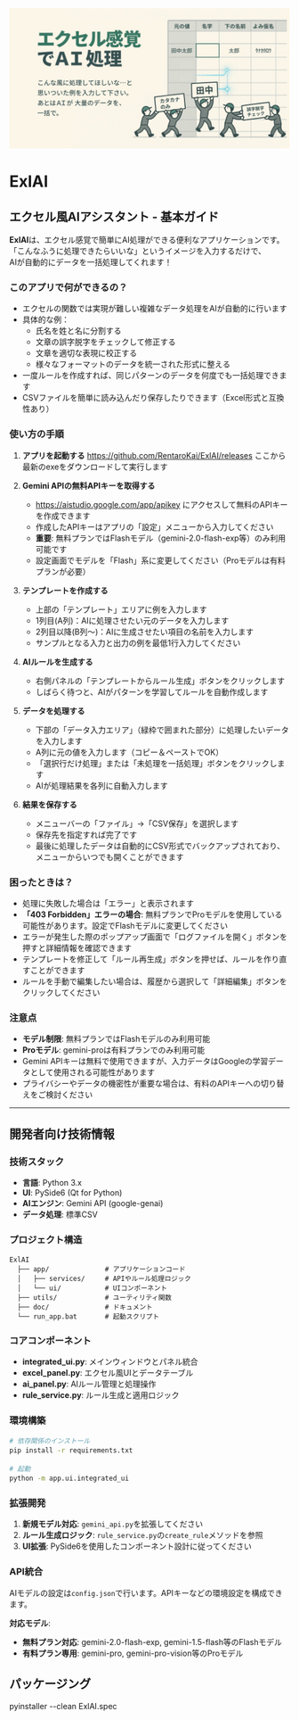 ![img](ExlAI.jpg)

# ExlAI

## エクセル風AIアシスタント - 基本ガイド

**ExlAI**は、エクセル感覚で簡単にAI処理ができる便利なアプリケーションです。  
「こんなふうに処理できたらいいな」というイメージを入力するだけで、  
AIが自動的にデータを一括処理してくれます！  

### このアプリで何ができるの？

- エクセルの関数では実現が難しい複雑なデータ処理をAIが自動的に行います
- 具体的な例：
  - 氏名を姓と名に分割する
  - 文章の誤字脱字をチェックして修正する
  - 文章を適切な表現に校正する
  - 様々なフォーマットのデータを統一された形式に整える
- 一度ルールを作成すれば、同じパターンのデータを何度でも一括処理できます
- CSVファイルを簡単に読み込んだり保存したりできます（Excel形式と互換性あり）

### 使い方の手順

1. **アプリを起動する**
    https://github.com/RentaroKai/ExlAI/releases
    ここから最新のexeをダウンロードして実行します


2. **Gemini APIの無料APIキーを取得する**
   - https://aistudio.google.com/app/apikey にアクセスして無料のAPIキーを作成できます
   - 作成したAPIキーはアプリの「設定」メニューから入力してください
   - **重要**: 無料プランではFlashモデル（gemini-2.0-flash-exp等）のみ利用可能です
   - 設定画面でモデルを「Flash」系に変更してください（Proモデルは有料プランが必要）

3. **テンプレートを作成する**
   - 上部の「テンプレート」エリアに例を入力します
   - 1列目(A列)：AIに処理させたい元のデータを入力します
   - 2列目以降(B列～)：AIに生成させたい項目の名前を入力します
   - サンプルとなる入力と出力の例を最低1行入力してください

4. **AIルールを生成する**
   - 右側パネルの「テンプレートからルール生成」ボタンをクリックします
   - しばらく待つと、AIがパターンを学習してルールを自動作成します

5. **データを処理する**
   - 下部の「データ入力エリア」（緑枠で囲まれた部分）に処理したいデータを入力します
   - A列に元の値を入力します（コピー＆ペーストでOK）
   - 「選択行だけ処理」または「未処理を一括処理」ボタンをクリックします
   - AIが処理結果を各列に自動入力します

6. **結果を保存する**
   - メニューバーの「ファイル」→「CSV保存」を選択します
   - 保存先を指定すれば完了です
   - 最後に処理したデータは自動的にCSV形式でバックアップされており、メニューからいつでも開くことができます

### 困ったときは？

- 処理に失敗した場合は「エラー」と表示されます
- **「403 Forbidden」エラーの場合**: 無料プランでProモデルを使用している可能性があります。設定でFlashモデルに変更してください
- エラーが発生した際のポップアップ画面で「ログファイルを開く」ボタンを押すと詳細情報を確認できます
- テンプレートを修正して「ルール再生成」ボタンを押せば、ルールを作り直すことができます
- ルールを手動で編集したい場合は、履歴から選択して「詳細編集」ボタンをクリックしてください

### 注意点

- **モデル制限**: 無料プランではFlashモデルのみ利用可能
- **Proモデル**: gemini-proは有料プランでのみ利用可能
- Gemini APIキーは無料で使用できますが、入力データはGoogleの学習データとして使用される可能性があります
- プライバシーやデータの機密性が重要な場合は、有料のAPIキーへの切り替えをご検討ください

---

## 開発者向け技術情報

### 技術スタック

- **言語**: Python 3.x
- **UI**: PySide6 (Qt for Python)
- **AIエンジン**: Gemini API (google-genai)
- **データ処理**: 標準CSV

### プロジェクト構造

```
ExlAI
  ├── app/              # アプリケーションコード
  │   ├── services/     # APIやルール処理ロジック
  │   └── ui/           # UIコンポーネント
  ├── utils/            # ユーティリティ関数
  ├── doc/              # ドキュメント
  └── run_app.bat       # 起動スクリプト
```

### コアコンポーネント

- **integrated_ui.py**: メインウィンドウとパネル統合
- **excel_panel.py**: エクセル風UIとデータテーブル
- **ai_panel.py**: AIルール管理と処理操作
- **rule_service.py**: ルール生成と適用ロジック

### 環境構築

```bash
# 依存関係のインストール
pip install -r requirements.txt

# 起動
python -m app.ui.integrated_ui
```

### 拡張開発

1. **新規モデル対応**: `gemini_api.py`を拡張してください
2. **ルール生成ロジック**: `rule_service.py`の`create_rule`メソッドを参照
3. **UI拡張**: PySide6を使用したコンポーネント設計に従ってください

### API統合

AIモデルの設定は`config.json`で行います。APIキーなどの環境設定を構成できます。

**対応モデル**:
- **無料プラン対応**: gemini-2.0-flash-exp, gemini-1.5-flash等のFlashモデル
- **有料プラン専用**: gemini-pro, gemini-pro-vision等のProモデル


## パッケージング
pyinstaller --clean ExlAI.spec